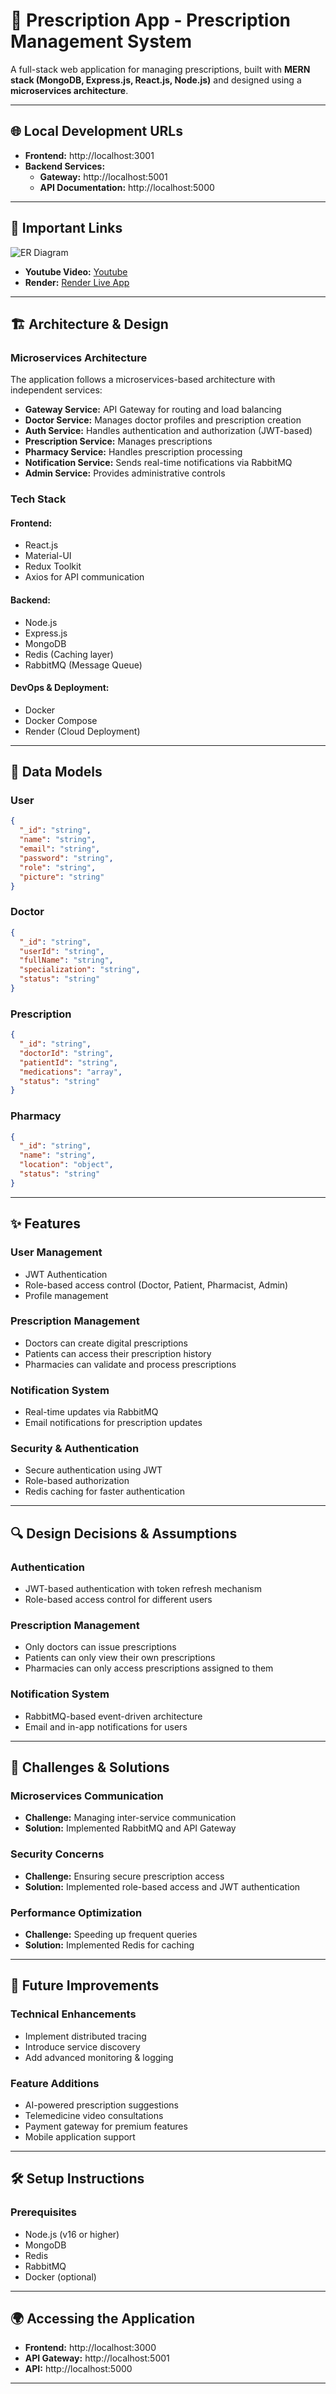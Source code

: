# 📌 Prescription App - Prescription Management System

A full-stack web application for managing prescriptions, built with **MERN stack (MongoDB, Express.js, React.js, Node.js)** and designed using a **microservices architecture**.

---

## 🌐 Local Development URLs
- **Frontend:** http://localhost:3001
- **Backend Services:**
  - **Gateway:** http://localhost:5001
  - **API Documentation:** http://localhost:5000
  
---
## 📌 Important Links
![ER Diagram](https://github.com/uleventkilic/prescription-app/raw/main/ER_Diagram.png)
- **Youtube Video:** [Youtube](https://www.youtube.com/watch?v=ocroGZAr5_4)
- **Render:** [Render Live App](https://prescription-frontend.onrender.com)
  
---

## 🏗 Architecture & Design
### **Microservices Architecture**
The application follows a microservices-based architecture with independent services:

- **Gateway Service:** API Gateway for routing and load balancing
- **Doctor Service:** Manages doctor profiles and prescription creation
- **Auth Service:** Handles authentication and authorization (JWT-based)
- **Prescription Service:** Manages prescriptions
- **Pharmacy Service:** Handles prescription processing
- **Notification Service:** Sends real-time notifications via RabbitMQ
- **Admin Service:** Provides administrative controls

### **Tech Stack**
#### **Frontend:**
- React.js
- Material-UI
- Redux Toolkit
- Axios for API communication

#### **Backend:**
- Node.js
- Express.js
- MongoDB
- Redis (Caching layer)
- RabbitMQ (Message Queue)

#### **DevOps & Deployment:**
- Docker
- Docker Compose
- Render (Cloud Deployment)

---

## 📂 Data Models
### **User**
```json
{
  "_id": "string",
  "name": "string",
  "email": "string",
  "password": "string",
  "role": "string",
  "picture": "string"
}
```
### **Doctor**
```json
{
  "_id": "string",
  "userId": "string",
  "fullName": "string",
  "specialization": "string",
  "status": "string"
}
```
### **Prescription**
```json
{
  "_id": "string",
  "doctorId": "string",
  "patientId": "string",
  "medications": "array",
  "status": "string"
}
```
### **Pharmacy**
```json
{
  "_id": "string",
  "name": "string",
  "location": "object",
  "status": "string"
}
```

---

## ✨ Features
### **User Management**
- JWT Authentication
- Role-based access control (Doctor, Patient, Pharmacist, Admin)
- Profile management

### **Prescription Management**
- Doctors can create digital prescriptions
- Patients can access their prescription history
- Pharmacies can validate and process prescriptions

### **Notification System**
- Real-time updates via RabbitMQ
- Email notifications for prescription updates

### **Security & Authentication**
- Secure authentication using JWT
- Role-based authorization
- Redis caching for faster authentication

---

## 🔍 Design Decisions & Assumptions
### **Authentication**
- JWT-based authentication with token refresh mechanism
- Role-based access control for different users

### **Prescription Management**
- Only doctors can issue prescriptions
- Patients can only view their own prescriptions
- Pharmacies can only access prescriptions assigned to them

### **Notification System**
- RabbitMQ-based event-driven architecture
- Email and in-app notifications for users

---

## 🚀 Challenges & Solutions
### **Microservices Communication**
- **Challenge:** Managing inter-service communication
- **Solution:** Implemented RabbitMQ and API Gateway

### **Security Concerns**
- **Challenge:** Ensuring secure prescription access
- **Solution:** Implemented role-based access and JWT authentication

### **Performance Optimization**
- **Challenge:** Speeding up frequent queries
- **Solution:** Implemented Redis for caching

---

## 🚀 Future Improvements
### **Technical Enhancements**
- Implement distributed tracing
- Introduce service discovery
- Add advanced monitoring & logging

### **Feature Additions**
- AI-powered prescription suggestions
- Telemedicine video consultations
- Payment gateway for premium features
- Mobile application support

---

## 🛠 Setup Instructions
### **Prerequisites**
- Node.js (v16 or higher)
- MongoDB
- Redis
- RabbitMQ
- Docker (optional)

---

## 🌍 Accessing the Application
- **Frontend:** http://localhost:3000
- **API Gateway:** http://localhost:5001
- **API:** http://localhost:5000


---
